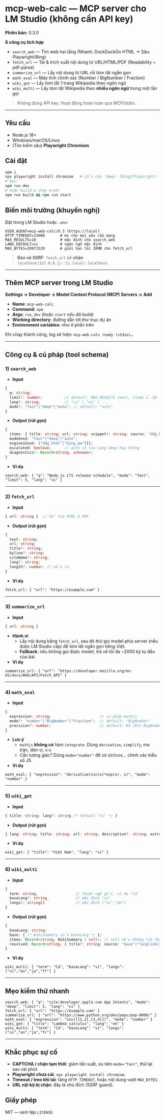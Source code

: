 # mcp-web-calc — MCP server cho LM Studio (không cần API key)

**Phiên bản:** 0.3.0

**6 công cụ tích hợp**
- `search_web` — Tìm web hai tầng (Nhanh: DuckDuckGo HTML → Sâu: Playwright/Bing)
- `fetch_url` — Tải & trích xuất nội dung từ URL/HTML/PDF (Readability + pdf-parse)
- `summarize_url` — Lấy nội dung từ URL rồi tóm tắt ngắn gọn
- `math_eval` — Máy tính chính xác (Number / BigNumber / Fraction)
- `wiki_get` — Lấy tóm tắt 1 trang Wikipedia theo ngôn ngữ
- `wiki_multi` — Lấy tóm tắt Wikipedia theo **nhiều ngôn ngữ** trong một lần gọi

> Không dùng API key. Hoạt động hoàn toàn qua MCP/stdio.

---

## Yêu cầu
- Node.js 18+
- Windows/macOS/Linux
- (Tìm kiếm sâu) **Playwright Chromium**

## Cài đặt
```bash
npm i
npx playwright install chromium   # cần cho 'deep' (Bing/Playwright)
# Dev:
npm run dev
# hoặc build & chạy prod:
npm run build && npm run start
```

## Biến môi trường (khuyến nghị)
Đặt trong LM Studio hoặc `.env`:
```env
USER_AGENT=mcp-web-calc/0.3 (https://local)
HTTP_TIMEOUT=15000       # ms cho mọi yêu cầu mạng
MAX_RESULTS=10           # mặc định cho search_web
LANG_DEFAULT=vi          # ngôn ngữ mặc định
MAX_BYTES=20971520       # giới hạn tải 20MB cho fetch_url
```

> **Bảo vệ SSRF**: `fetch_url` sẽ **chặn** `localhost/127.0.0.1/::1/.local/.localhost`.

---

## Thêm MCP server trong LM Studio
**Settings → Developer → Model Context Protocol (MCP) Servers → Add**

- **Name**: `mcp-web-calc`
- **Command**: `npm`
- **Args**: `run`, `dev`  *(hoặc `start` nếu đã build)*
- **Working directory**: đường dẫn tới thư mục dự án
- **Environment variables**: như ở phần trên

Khi chạy thành công, log sẽ hiện: `mcp-web-calc ready (stdio)…`

---

## Công cụ & cú pháp (tool schema)

### 1) `search_web`
- **Input**
```ts
{ 
  q: string;
  limit?: number;          // default: MAX_RESULTS (env), clamp 1..50
  lang?: string;           // "vi" | "en" | ...
  mode?: "fast"|"deep"|"auto"; // default: "auto"
}
```
- **Output (rút gọn)**
```ts
{
  items: { title: string; url: string; snippet?: string; source: "ddg_html"|"bing_pw" }[];
  modeUsed: "fast"|"deep"|"auto";
  enginesUsed: ("ddg_html"|"bing_pw")[];
  escalated: boolean;      // auto có leo sang deep hay không
  diagnostics?: Record<string, unknown>;
}
```
- **Ví dụ**
```
search_web: { "q": "Node.js LTS release schedule", "mode": "fast", "limit": 5, "lang": "vi" }
```

---

### 2) `fetch_url`
- **Input**
```ts
{ url: string }  // hỗ trợ HTML & PDF
```
- **Output (rút gọn)**
```ts
{
  text: string;
  url: string;
  title?: string;
  byline?: string;
  siteName?: string;
  lang?: string;
  length?: number; // nếu có
}
```
- **Ví dụ**
```
fetch_url: { "url": "https://example.com" }
```

---

### 3) `summarize_url`
- **Input**
```ts
{ url: string }
```
- **Hành vi**
  - Lấy nội dung bằng `fetch_url`, sau đó *thử* gọi model phía server (nếu được LM Studio cấp) để tóm tắt ngắn gọn tiếng Việt.
  - **Fallback**: nếu không gọi được model, trả về tối đa ~2000 ký tự đầu của bài.
- **Ví dụ**
```
summarize_url: { "url": "https://developer.mozilla.org/en-US/docs/Web/API/Fetch_API" }
```

---

### 4) `math_eval`
- **Input**
```ts
{
  expression: string;                      // cú pháp mathjs
  mode?: "number"|"BigNumber"|"Fraction";  // default: "BigNumber"
  precision?: number;                      // default: 64 (khi BigNumber)
}
```
- **Lưu ý**
  - `mathjs` **không có** hàm `integrate`. Dùng `derivative`, `simplify`, ma trận, đơn vị, v.v.
  - Cần lượng giác? Dùng `mode="number"` để có sin/cos… chính xác kiểu số JS.
- **Ví dụ**
```
math_eval: { "expression": "derivative(sin(x)*exp(x), x)", "mode": "number" }
```

---

### 5) `wiki_get`
- **Input**
```ts
{ title: string; lang?: string /* default "vi" */ }
```
- **Output (rút gọn)**
```ts
{ lang: string; title: string; url: string; description?: string; extract?: string; thumbnailUrl?: string }
```
- **Ví dụ**
```
wiki_get: { "title": "Việt Nam", "lang": "vi" }
```

---

### 6) `wiki_multi`
- **Input**
```ts
{
  term: string,                 // thuật ngữ gốc, ví dụ "Cá"
  baseLang?: string,            // mặc định "vi"
  langs?: string[]              // mặc định ["vi","en"]
}
```
- **Output (rút gọn)**
```ts
{
  baseLang: string;
  base: { /* WikiSummary của baseLang */ };
  items: Record<string, WikiSummary | null>; // null nếu không tìm thấy
  resolved: Record<string, { title?: string; source: "base"|"langlinks"|"direct"|"none" }>
}
```
- **Ví dụ**
```
wiki_multi: { "term": "Cá", "baseLang": "vi", "langs": ["vi","en","ja","fr"] }
```

---

## Mẹo kiểm thử nhanh
```text
search_web: { "q": "site:developer.apple.com App Intents", "mode": "deep", "limit": 5, "lang": "vi" }
fetch_url: { "url": "https://example.com" }
summarize_url: { "url": "https://www.python.org/dev/peps/pep-0008/" }
math_eval: { "expression": "inv([[1,2],[3,4]])", "mode": "number" }
wiki_get: { "title": "Lambda calculus", "lang": "en" }
wiki_multi: { "term": "Cá", "baseLang": "vi", "langs": ["vi","en","ja","fr"] }
```

---

## Khắc phục sự cố
- **CAPTCHA / chặn tạm thời**: giảm tần suất, ưu tiên `mode="fast"`, thử lại sau vài phút.
- **Playwright chưa cài**: `npx playwright install chromium`.
- **Timeout / treo khi tải**: tăng `HTTP_TIMEOUT`, hoặc nội dung vượt `MAX_BYTES`.
- **URL nội bộ bị chặn**: đây là chủ đích (SSRF guard).

## Giấy phép
MIT — xem tệp `LICENSE`.
